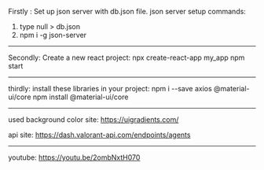 Firstly :
Set up json server with db.json file.
json server setup commands:
1. type null > db.json
2. npm i -g json-server
---------------------------------------------------------------- ---------------
Secondly:
Create a new react project:
npx create-react-app my_app
npm start
---------------------------------------------------------------- --------------
thirdly:
install these libraries in your project:
npm i --save axios @material-ui/core
npm install @material-ui/core
---------------------------------------------------------------- -------------
used background color site:
https://uigradients.com/

api site:
https://dash.valorant-api.com/endpoints/agents

------------------------------------
youtube: https://youtu.be/2ombNxtH070
